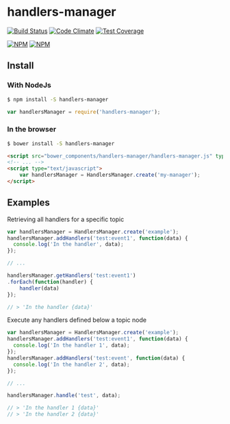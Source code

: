 # handlers-manager
[![Build Status](https://travis-ci.org/kepennar/handlers-manager.svg?branch=master)](https://travis-ci.org/kepennar/handlers-manager)
[![Code Climate](https://codeclimate.com/github/kepennar/handlers-manager/badges/gpa.svg)](https://codeclimate.com/github/kepennar/handlers-manager)
[![Test Coverage](https://codeclimate.com/github/kepennar/handlers-manager/badges/coverage.svg)](https://codeclimate.com/github/kepennar/handlers-manager/coverage)


[![NPM](https://nodei.co/npm/handlers-manager.png)](https://nodei.co/npm/handlers-manager/)
[![NPM](https://nodei.co/npm-dl/handlers-manager.png)](https://nodei.co/npm/handlers-manager/)


## Install

### With NodeJs

```sh
$ npm install -S handlers-manager
```

```js
var handlersManager = require('handlers-manager');
```

### In the browser

```sh
$ bower install -S handlers-manager
```

```html
<script src="bower_components/handlers-manager/handlers-manager.js" type="text/javascript"></script>
<!-- ... -->
<script type="text/javascript">
    var handlersManager = HandlersManager.create('my-manager');
</script>
```

## Examples

Retrieving all handlers for a specific topic
```js
var handlersManager = HandlersManager.create('example');
handlersManager.addHandlers('test:event1', function(data) {
  console.log('In the handler', data);
});

// ...

handlersManager.getHandlers('test:event1')
.forEach(function(handler) {
    handler(data)
});

// > 'In the handler {data}'
```

Execute any handlers defined below a topic node 
```js
var handlersManager = HandlersManager.create('example');
handlersManager.addHandlers('test:event1', function(data) {
  console.log('In the handler 1', data);
});
handlersManager.addHandlers('test:event', function(data) {
  console.log('In the handler 2', data);
});

// ...

handlersManager.handle('test', data);

// > 'In the handler 1 {data}'
// > 'In the handler 2 {data}'
```
